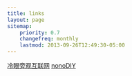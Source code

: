 ```yaml
---
title: links
layout: page
sitemap:
    priority: 0.7
    changefreq: monthly
    lastmod: 2013-09-26T12:49:30-05:00
---
```


[冷眼旁观互联网](http://nonozone.net)
[nonoDIY](http://nonodiy.com)

